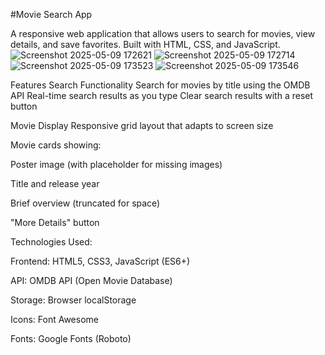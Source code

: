 #Movie Search App


A responsive web application that allows users to search for movies, view details, and save favorites. Built with HTML, CSS, and JavaScript.
![Screenshot 2025-05-09 172621](https://github.com/user-attachments/assets/009f7c96-2ee2-4991-81e2-633fcf85d730)
![Screenshot 2025-05-09 172714](https://github.com/user-attachments/assets/9321c0bf-0027-40f6-831c-f563d84f4caf)
![Screenshot 2025-05-09 173523](https://github.com/user-attachments/assets/aea114d5-34ff-46f6-810e-a9862e3de997)
![Screenshot 2025-05-09 173546](https://github.com/user-attachments/assets/1a7d6c73-9d4a-4b88-bed8-6bde9183cc02)



Features
Search Functionality
Search for movies by title using the OMDB API
Real-time search results as you type
Clear search results with a reset button

Movie Display
Responsive grid layout that adapts to screen size

Movie cards showing:

Poster image (with placeholder for missing images)

Title and release year

Brief overview (truncated for space)

"More Details" button

Technologies Used:

Frontend: HTML5, CSS3, JavaScript (ES6+)

API: OMDB API (Open Movie Database)

Storage: Browser localStorage

Icons: Font Awesome

Fonts: Google Fonts (Roboto)
